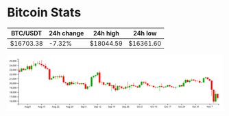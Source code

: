 # Bitcoin Stats

BTC/USDT|24h change|24h high|24h low|
|---|---|---|---|
|$16703.38|-7.32%|$18044.59|$16361.60|

<img src="./chart.svg">
